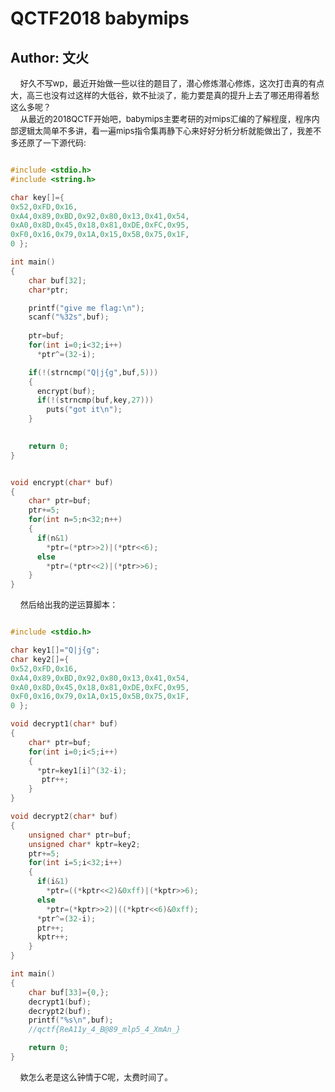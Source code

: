 # QCTF2018 babymips
## Author: 文火

&nbsp;&nbsp;&nbsp;&nbsp;<font size=2>好久不写wp，最近开始做一些以往的题目了，潜心修炼潜心修炼，这次打击真的有点大，高三也没有过这样的大低谷，欸不扯淡了，能力要是真的提升上去了哪还用得着愁这么多呢？</font></br>
&nbsp;&nbsp;&nbsp;&nbsp;<font size=2>从最近的2018QCTF开始吧，babymips主要考研的对mips汇编的了解程度，程序内部逻辑太简单不多讲，看一遍mips指令集再静下心来好好分析分析就能做出了，我差不多还原了一下源代码:</font></br>

```C

#include <stdio.h>
#include <string.h>

char key[]={
0x52,0xFD,0x16,
0xA4,0x89,0xBD,0x92,0x80,0x13,0x41,0x54,
0xA0,0x8D,0x45,0x18,0x81,0xDE,0xFC,0x95,
0xF0,0x16,0x79,0x1A,0x15,0x5B,0x75,0x1F,
0 };

int main()
{
	char buf[32];
	char*ptr;

	printf("give me flag:\n");
	scanf("%32s",buf);
	
	ptr=buf;
	for(int i=0;i<32;i++)
	  *ptr^=(32-i);

	if(!(strncmp("Q|j{g",buf,5)))
	{
	  encrypt(buf);
	  if(!(strncmp(buf,key,27)))
	    puts("got it\n");
	}
	

	return 0;
}


void encrypt(char* buf)
{
	char* ptr=buf;
	ptr+=5;
	for(int n=5;n<32;n++)
	{
	  if(n&1)
	    *ptr=(*ptr>>2)|(*ptr<<6);
	  else
	    *ptr=(*ptr<<2)|(*ptr>>6);
	}
}

```

&nbsp;&nbsp;&nbsp;&nbsp;<font size=2>然后给出我的逆运算脚本：</font></br>

```C

#include <stdio.h>

char key1[]="Q|j{g";
char key2[]={
0x52,0xFD,0x16,
0xA4,0x89,0xBD,0x92,0x80,0x13,0x41,0x54,
0xA0,0x8D,0x45,0x18,0x81,0xDE,0xFC,0x95,
0xF0,0x16,0x79,0x1A,0x15,0x5B,0x75,0x1F,
0 };

void decrypt1(char* buf)
{
	char* ptr=buf;
	for(int i=0;i<5;i++)
	{
	  *ptr=key1[i]^(32-i);
	   ptr++;
	}
}

void decrypt2(char* buf)
{
	unsigned char* ptr=buf;
	unsigned char* kptr=key2;
	ptr+=5;
	for(int i=5;i<32;i++)
	{
	  if(i&1)
	    *ptr=((*kptr<<2)&0xff)|(*kptr>>6);
	  else
	    *ptr=(*kptr>>2)|((*kptr<<6)&0xff);
	  *ptr^=(32-i);
	  ptr++;
	  kptr++;
	}
}

int main()
{
	char buf[33]={0,};
	decrypt1(buf);
	decrypt2(buf);
	printf("%s\n",buf);
    //qctf{ReA11y_4_B@89_mlp5_4_XmAn_}

	return 0;
}

```

&nbsp;&nbsp;&nbsp;&nbsp;<font size=2>欸怎么老是这么钟情于C呢，太费时间了。</font></br>
